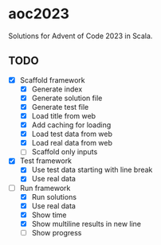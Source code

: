 # aoc2023

Solutions for Advent of Code 2023 in Scala.

## TODO

- [x] Scaffold framework
  - [x] Generate index
  - [x] Generate solution file
  - [x] Generate test file
  - [x] Load title from web
  - [x] Add caching for loading
  - [x] Load test data from web
  - [x] Load real data from web
  - [ ] Scaffold only inputs
- [x] Test framework
  - [x] Use test data starting with line break
  - [x] Use real data
- [ ] Run framework
  - [x] Run solutions
  - [x] Use real data
  - [x] Show time
  - [x] Show multiline results in new line
  - [ ] Show progress
